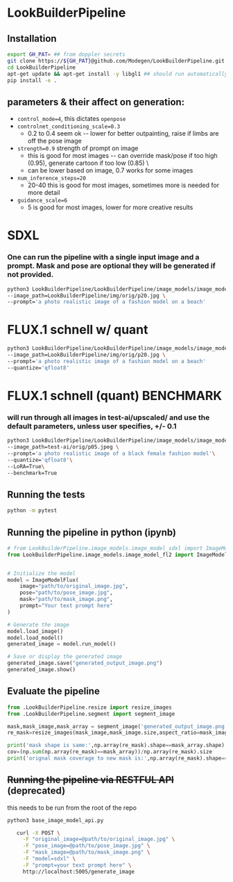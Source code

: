 # LookBuilderPipeline

## Installation

```bash
export GH_PAT= ## from doppler secrets
git clone https://${GH_PAT}@github.com/Modegen/LookBuilderPipeline.git
cd LookBuilderPipeline
apt-get update && apt-get install -y libgl1 ## should run automatically in install step
pip install -e .
```
## parameters & their affect on generation:

  - `control_mode=4`,  this dictates `openpose` 
  - `controlnet_conditioning_scale=0.3`
    - 0.2 to 0.4 seem ok -- lower for better outpainting, raise if limbs are off the pose image
  - `strength=0.9` strength of prompt on image
    - this is good for most images -- can override mask/pose if too high (0.95), generate cartoon if too low (0.85) \
    - can be lower based on image, 0.7 works for some images
  - `num_inference_steps=20`
    - 20-40 this is good for most images, sometimes more is needed for more detail
  - `guidance_scale=6`
    - 5 is good for most images, lower for more creative results

# SDXL
### One can run the pipeline with a single input image and a prompt. Mask and pose are optional they will be generated if not provided.
```bash
python3 LookBuilderPipeline/LookBuilderPipeline/image_models/image_model_sdxl.py \
--image_path=LookBuilderPipeline/img/orig/p20.jpg \
--prompt='a photo realistic image of a fashion model on a beach'

```
# FLUX.1 schnell w/ quant
```bash
python3 LookBuilderPipeline/LookBuilderPipeline/image_models/image_model_fl2.py \
--image_path=LookBuilderPipeline/img/orig/p20.jpg \
--prompt='a photo realistic image of a fashion model on a beach'
--quantize='qfloat8'

```


# FLUX.1 schnell (quant) BENCHMARK
### will run through all images in test-ai/upscaled/ and use the default parameters, unless user specifies, +/- 0.1
```bash
python3 LookBuilderPipeline/LookBuilderPipeline/image_models/image_model_fl2.py \
--image_path=test-ai/orig/p05.jpeg \
--prompt='a photo realistic image of a black female fashion model'\
--quantize='qfloat8'\
--LoRA=True\
--benchmark=True

```

## Running the tests

```bash
python -m pytest
```

## Running the pipeline in python (ipynb)

```python
# from LookBuilderPipeline.image_models.image_model_sdxl import ImageModelSDXL
from LookBuilderPipeline.image_models.image_model_fl2 import ImageModelFlux


# Initialize the model
model = ImageModelFlux(
    image="path/to/original_image.jpg",
    pose="path/to/pose_image.jpg",
    mask="path/to/mask_image.png",
    prompt="Your text prompt here"
)

# Generate the image
model.load_image()
model.load_model()
generated_image = model.run_model()

# Save or display the generated image
generated_image.save("generated_output_image.png")
generated_image.show()

```

## Evaluate the pipeline

```python
from .LookBuilderPipeline.resize import resize_images
from .LookBuilderPipeline.segment import segment_image

mask,mask_image,mask_array = segment_image('generated_output_image.png',inverse=True,additional_option='shoe')
re_mask=resize_images(mask_image,mask_image.size,aspect_ratio=mask_image.size[0]/mask_image.size[1])

print('mask shape is same:',np.array(re_mask).shape==mask_array.shape)
cov=(np.sum(np.array(re_mask)==mask_array))/np.array(re_mask).size
print('orignal mask coverage to new mask is:',np.array(re_mask).shape==mask_array.shape)

```

## ~~Running the pipeline via RESTFUL API~~ (deprecated)
this needs to be run from the root of the repo
```bash
python3 base_image_model_api.py  
```
```bash
   curl -X POST \
     -F "original_image=@path/to/original_image.jpg" \
     -F "pose_image=@path/to/pose_image.jpg" \
     -F "mask_image=@path/to/mask_image.png" \
     -F "model=sdxl" \
     -F "prompt=your text prompt here" \
     http://localhost:5005/generate_image
```


